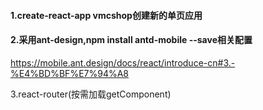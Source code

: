 #### 1.create-react-app vmcshop创建新的单页应用
#### 2.采用ant-design,npm install antd-mobile --save相关配置
https://mobile.ant.design/docs/react/introduce-cn#3.-%E4%BD%BF%E7%94%A8

3.react-router(按需加载getComponent)